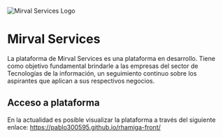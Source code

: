 ![Mirval Services Logo](https://novaresidencia.000webhostapp.com/imagenes/shop/companyLogoFull.png)
# Mirval Services

La plataforma de Mirval Services es una plataforma en desarrollo. Tiene como objetivo fundamental brindarle a las empresas del sector de Tecnologías de la información, un seguimiento continuo sobre los aspirantes que aplican a sus respectivos negocios. 

## Acceso a plataforma

En la actualidad es posible visualizar la plataforma a través del siguiente enlace:
https://pablo300595.github.io/rhamiga-front/
